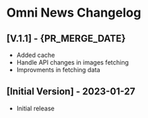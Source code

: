 # Omni News Changelog

## [V.1.1] - {PR_MERGE_DATE}

- Added cache
- Handle API changes in images fetching
- Improvments in fetching data

## [Initial Version] - 2023-01-27

- Initial release
